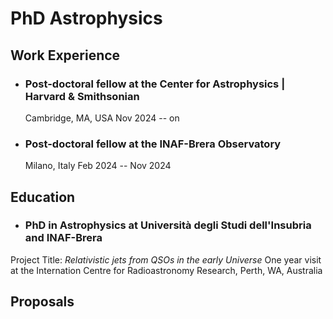 # PhD Astrophysics

## Work Experience
- ### Post-doctoral fellow at the Center for Astrophysics | Harvard & Smithsonian
  Cambridge, MA, USA
  Nov 2024 -- on
- ### Post-doctoral fellow at the INAF-Brera Observatory
  Milano, Italy
  Feb 2024 -- Nov 2024

## Education
- ### PhD in Astrophysics at Università degli Studi dell'Insubria and INAF-Brera
Project Title: *Relativistic jets from QSOs in the early Universe*
One year visit at the Internation Centre for Radioastronomy Research, Perth, WA, Australia

## Proposals
